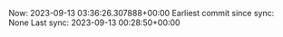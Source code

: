 Now: 2023-09-13 03:36:26.307888+00:00 Earliest commit since sync: None Last sync: 2023-09-13 00:28:50+00:00
